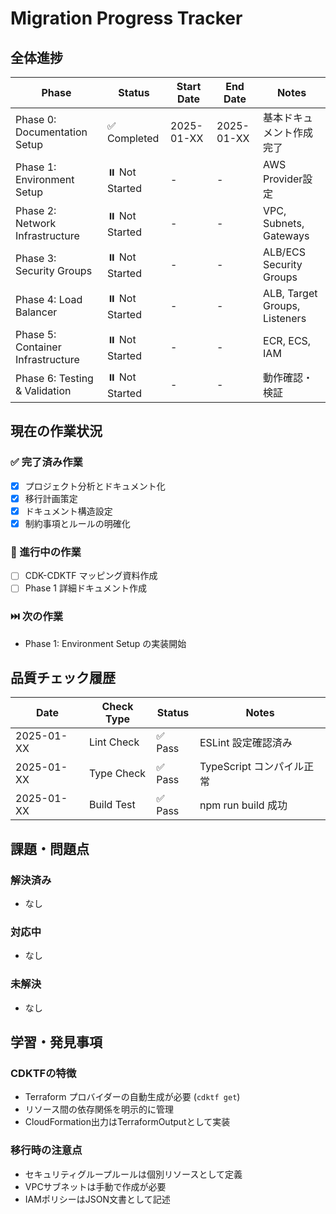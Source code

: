 # Migration Progress Tracker

## 全体進捗

| Phase | Status | Start Date | End Date | Notes |
|-------|--------|------------|----------|-------|
| Phase 0: Documentation Setup | ✅ Completed | 2025-01-XX | 2025-01-XX | 基本ドキュメント作成完了 |
| Phase 1: Environment Setup | ⏸️ Not Started | - | - | AWS Provider設定 |
| Phase 2: Network Infrastructure | ⏸️ Not Started | - | - | VPC, Subnets, Gateways |
| Phase 3: Security Groups | ⏸️ Not Started | - | - | ALB/ECS Security Groups |
| Phase 4: Load Balancer | ⏸️ Not Started | - | - | ALB, Target Groups, Listeners |
| Phase 5: Container Infrastructure | ⏸️ Not Started | - | - | ECR, ECS, IAM |
| Phase 6: Testing & Validation | ⏸️ Not Started | - | - | 動作確認・検証 |

## 現在の作業状況

### ✅ 完了済み作業
- [x] プロジェクト分析とドキュメント化
- [x] 移行計画策定
- [x] ドキュメント構造設定
- [x] 制約事項とルールの明確化

### 🔄 進行中の作業
- [ ] CDK-CDKTF マッピング資料作成
- [ ] Phase 1 詳細ドキュメント作成

### ⏭️ 次の作業
- Phase 1: Environment Setup の実装開始

## 品質チェック履歴

| Date | Check Type | Status | Notes |
|------|------------|--------|-------|
| 2025-01-XX | Lint Check | ✅ Pass | ESLint 設定確認済み |
| 2025-01-XX | Type Check | ✅ Pass | TypeScript コンパイル正常 |
| 2025-01-XX | Build Test | ✅ Pass | npm run build 成功 |

## 課題・問題点

### 解決済み
- なし

### 対応中
- なし  

### 未解決
- なし

## 学習・発見事項

### CDKTFの特徴
- Terraform プロバイダーの自動生成が必要 (`cdktf get`)
- リソース間の依存関係を明示的に管理
- CloudFormation出力はTerraformOutputとして実装

### 移行時の注意点
- セキュリティグループルールは個別リソースとして定義
- VPCサブネットは手動で作成が必要
- IAMポリシーはJSON文書として記述